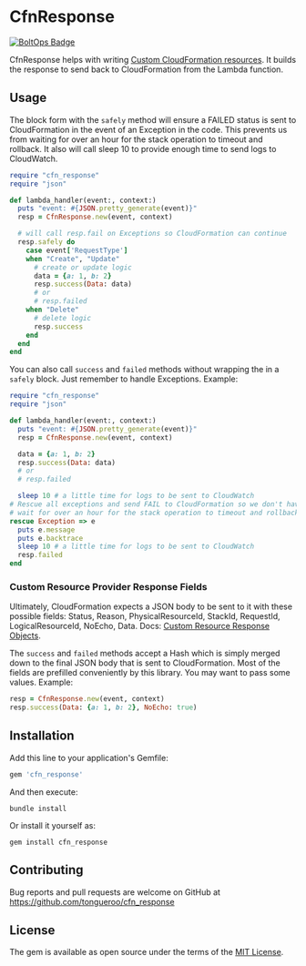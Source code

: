 # CfnResponse

[![BoltOps Badge](https://img.boltops.com/boltops/badges/boltops-badge.png)](https://www.boltops.com)

CfnResponse helps with writing [Custom CloudFormation resources](https://docs.aws.amazon.com/AWSCloudFormation/latest/UserGuide/template-custom-resources.html). It builds the response to send back to CloudFormation from the Lambda function.

## Usage

The block form with the `safely` method will ensure a FAILED status is sent to CloudFormation in the event of an Exception in the code. This prevents us from waiting for over an hour for the stack operation to timeout and rollback. It also will call sleep 10 to provide enough time to send logs to CloudWatch.

```ruby
require "cfn_response"
require "json"

def lambda_handler(event:, context:)
  puts "event: #{JSON.pretty_generate(event)}"
  resp = CfnResponse.new(event, context)

  # will call resp.fail on Exceptions so CloudFormation can continue
  resp.safely do
    case event['RequestType']
    when "Create", "Update"
      # create or update logic
      data = {a: 1, b: 2}
      resp.success(Data: data)
      # or
      # resp.failed
    when "Delete"
      # delete logic
      resp.success
    end
  end
end
```

You can also call `success` and `failed` methods without wrapping the in a `safely` block.  Just remember to handle Exceptions. Example:

```ruby
require "cfn_response"
require "json"

def lambda_handler(event:, context:)
  puts "event: #{JSON.pretty_generate(event)}"
  resp = CfnResponse.new(event, context)

  data = {a: 1, b: 2}
  resp.success(Data: data)
  # or
  # resp.failed

  sleep 10 # a little time for logs to be sent to CloudWatch
# Rescue all exceptions and send FAIL to CloudFormation so we don't have to
# wait for over an hour for the stack operation to timeout and rollback.
rescue Exception => e
  puts e.message
  puts e.backtrace
  sleep 10 # a little time for logs to be sent to CloudWatch
  resp.failed
end
```

### Custom Resource Provider Response Fields

Ultimately, CloudFormation expects a JSON body to be sent to it with these possible fields: Status, Reason, PhysicalResourceId, StackId, RequestId, LogicalResourceId, NoEcho, Data. Docs: [Custom Resource Response Objects](https://docs.aws.amazon.com/AWSCloudFormation/latest/UserGuide/crpg-ref-responses.html).

The `success` and `failed` methods accept a Hash which is simply merged down to the final JSON body that is sent to CloudFormation. Most of the fields are prefilled conveniently by this library.  You may want to pass some values.  Example:

```ruby
resp = CfnResponse.new(event, context)
resp.success(Data: {a: 1, b: 2}, NoEcho: true)
```

## Installation

Add this line to your application's Gemfile:

```ruby
gem 'cfn_response'
```

And then execute:

    bundle install

Or install it yourself as:

    gem install cfn_response

## Contributing

Bug reports and pull requests are welcome on GitHub at https://github.com/tongueroo/cfn_response

## License

The gem is available as open source under the terms of the [MIT License](https://opensource.org/licenses/MIT).
